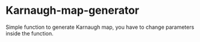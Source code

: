 # Karnaugh-map-generator

Simple function to generate Karnaugh map, you have to change parameters inside the function.
